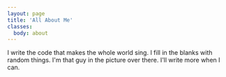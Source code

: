 ```yaml
---
layout: page
title: 'All About Me'
classes:
  body: about
---
```

I write the code that makes the whole world sing.  I fill in the blanks with
random things.  I'm that guy in the picture over there.  I'll write more when I
can.

